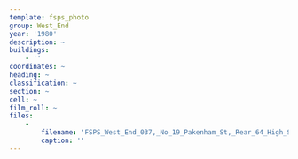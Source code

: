 ```yaml
---
template: fsps_photo
group: West_End
year: '1980'
description: ~
buildings:
    - ''
coordinates: ~
heading: ~
classification: ~
section: ~
cell: ~
film_roll: ~
files:
    -
        filename: 'FSPS_West_End_037,_No_19_Pakenham_St,_Rear_64_High_St,_WE-2,_1980.png'
        caption: ''
---
```

